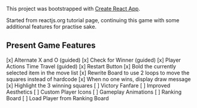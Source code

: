 This project was bootstrapped with [Create React App](https://github.com/facebook/create-react-app).

Started from reactjs.org tutorial page, continuing this game with some additional features for practise sake.

## Present Game Features

[x] Alternate X and O (guided)
[x] Check for Winner (guided)
[x] Player Actions Time Travel (guided)
[x] Restart Button
[x] Bold the currently selected item in the move list
[x] Rewrite Board to use 2 loops to move the squares instead of hardcode
[x] When no one wins, display draw message
[x] Highlight the 3 winning squares
[ ] Victory Fanfare
[ ] Improved Aesthetics
[ ] Custom Player Icons
[ ] Gameplay Animations
[ ] Ranking Board
[ ] Load Player from Ranking Board
